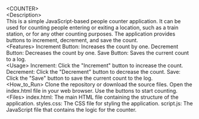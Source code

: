 <COUNTER\>  
<Description\>  
This is a simple JavaScript-based people counter application. It can be used for counting people entering or exiting a location, such as a train station, or for any other counting purposes. The application provides buttons to increment, decrement, and save the count.  
<Features\>
Increment Button: Increases the count by one.
Decrement Button: Decreases the count by one.
Save Button: Saves the current count to a log.  
<Usage\>
Increment: Click the "Increment" button to increase the count.
Decrement: Click the "Decrement" button to decrease the count.
Save: Click the "Save" button to save the current count to the log.  
<How_to_Run\>
Clone the repository or download the source files.
Open the index.html file in your web browser.
Use the buttons to start counting.  
<Files\>
index.html: The main HTML file containing the structure of the application.
styles.css: The CSS file for styling the application.
script.js: The JavaScript file that contains the logic for the counter.
